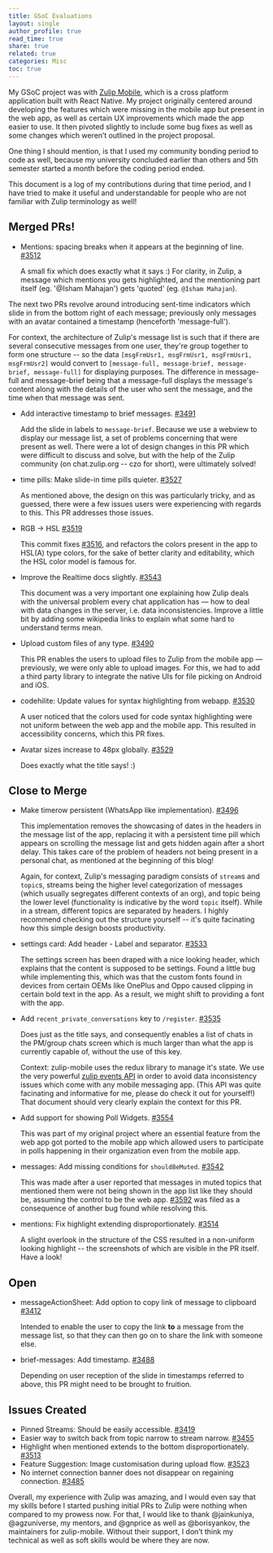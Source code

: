 ```yaml
---
title: GSoC Evaluations
layout: single
author_profile: true
read_time: true
share: true
related: true
categories: Misc
toc: true
---
```


My GSoC project was with [Zulip Mobile](http://github.com/zulip/zulip-mobile), which is a cross platform application built with React Native. My project originally centered around developing the features which were missing in the mobile app but present in the web app, as well as certain UX improvements which made the app easier to use. It then pivoted slightly to include some bug fixes as well as some changes which weren’t outlined in the project proposal.

One thing I should mention, is that I used my community bonding period to code as well, because my university concluded earlier than others and 5th semester started a month before the coding period ended.

This document is a log of my contributions during that time period, and I have tried to make it useful and understandable for people who are not familiar with Zulip terminology as well!

## Merged PRs!

* Mentions: spacing breaks when it appears at the beginning of line. [#3512](https://github.com/zulip/zulip-mobile/issues/3512)

  A small fix which does exactly what it says :)
	For clarity, in Zulip, a message which mentions you gets highlighted, and the mentioning part itself (eg. '@Isham Mahajan') gets 'quoted' (eg. `@Isham Mahajan`).

The next two PRs revolve around introducing sent-time indicators which slide in from the bottom right of each message; previously only messages with an avatar contained a timestamp (henceforth 'message-full').

For context, the architecture of Zulip's message list is such that if there are several consecutive messages from one user, they're group together to form one structure  -- so the data `[msgFrmUsr1, msgFrmUsr1, msgFrmUsr1, msgFrmUsr2]` would convert to `[message-full, message-brief, message-brief, message-full]` for displaying purposes. The difference in message-full and message-brief being that a message-full displays the message's content along with the details of the user who sent the message, and the time when that message was sent.

* Add interactive timestamp to brief messages. [#3491](https://github.com/zulip/zulip-mobile/issues/3491)

  Add the slide in labels to `message-brief`. Because we use a webview to display our message list, a set of problems concerning that were present as well. There were a lot of design changes in this PR which were difficult to discuss and solve, but with the help of the Zulip community (on chat.zulip.org -- czo for short), were ultimately solved!

* time pills: Make slide-in time pills quieter. [#3527](https://github.com/zulip/zulip-mobile/issues/3527)

  As mentioned above, the design on this was particularly tricky, and as guessed, there were a few issues users were experiencing with regards to this. This PR addresses those issues.

* RGB -> HSL [#3519](https://github.com/zulip/zulip-mobile/issues/3519)
  
  This commit fixes [#3516](https://github.com/zulip/zulip-mobile/issues/3516), and refactors the colors present in the app to HSL(A) type colors, for the sake of better clarity and editability, which the HSL color model is famous for.

* Improve the Realtime docs slightly. [#3543](https://github.com/zulip/zulip-mobile/issues/3543)

  This document was a very important one explaining how Zulip deals with the universal problem every chat application has — how to deal with data changes in the server, i.e. data inconsistencies. Improve a little bit by adding some wikipedia links to explain what some hard to understand terms mean.

* Upload custom files of any type. [#3490](https://github.com/zulip/zulip-mobile/issues/3490)

  This PR enables the users to upload files to Zulip from the mobile app — previously, we were only able to upload images. For this, we had to add a third party library to integrate the native UIs for file picking on Android and iOS.

* codehilite: Update values for syntax highlighting from webapp. [#3530](https://github.com/zulip/zulip-mobile/issues/3530)

  A user noticed that the colors used for code syntax highlighting were not uniform between the web app and the mobile app. This resulted in accessibility concerns, which this PR fixes.

* Avatar sizes increase to 48px globally. [#3529](https://github.com/zulip/zulip-mobile/issues/3529)

  Does exactly what the title says! :)

## Close to Merge

* Make timerow persistent (WhatsApp like implementation). [#3496](https://github.com/zulip/zulip-mobile/issues/3496)

  This implementation removes the showcasing of dates in the headers in the message list of the app, replacing it with a persistent time pill which appears on scrolling the message list and gets hidden again after a short delay. This takes care of the problem of headers not being present in a personal chat, as mentioned at the beginning of this blog!
	
	Again, for context, Zulip's messaging paradigm consists of `stream`s and `topic`s, streams being the higher level categorization of messages (which usually segregates different contexts of an org), and topic being the lower level (functionality is indicative by the word `topic` itself). While in a stream, different topics are separated by headers. I highly recommend checking out the structure yourself -- it's quite facinating how this simple design boosts productivity.

* settings card: Add header - Label and separator. [#3533](https://github.com/zulip/zulip-mobile/issues/3533)

  The settings screen has been draped with a nice looking header, which explains that the content is supposed to be settings. Found a little bug while implementing this, which was that the custom fonts found in devices from certain OEMs like OnePlus and Oppo caused clipping in certain bold text in the app. As a result, we might shift to providing a font with the app.

* Add `recent_private_conversations` key to `/register`. [#3535](https://github.com/zulip/zulip-mobile/issues/3535)

  Does just as the title says, and consequently enables a list of chats in the PM/group chats screen which is much larger than what the app is currently capable of, without the use of this key.
	
	Context: zulip-mobile uses the redux library to manage it's state. We use the very powerful [zulip events API](https://zulipchat.com/api/register-queue) in order to avoid data inconsistency issues which come with any mobile messaging app. (This API was quite facinating and informative for me, please do check it out for yourself!) That document should very clearly explain the context for this PR.

* Add support for showing Poll Widgets. [#3554](https://github.com/zulip/zulip-mobile/issues/3554)

  This was part of my original project where an essential feature from the web app got ported to the mobile app which allowed users to participate in polls happening in their organization even from the mobile app.

* messages: Add missing conditions for `shouldBeMuted`. [#3542](https://github.com/zulip/zulip-mobile/issues/3542)

  This was made after a user reported that messages in muted topics that mentioned them were not being shown in the app list like they should be, assuming the control to be the web app. [#3592](https://github.com/zulip/zulip-mobile/issues/3592) was filed as a consequence of another bug found while resolving this.

* mentions: Fix highlight extending disproportionately. [#3514](https://github.com/zulip/zulip-mobile/issues/3514)

  A slight overlook in the structure of the CSS resulted in a non-uniform looking highlight -- the screenshots of which are visible in the PR itself.  Have a look!

## Open

* messageActionSheet: Add option to copy link of message to clipboard [#3412](https://github.com/zulip/zulip-mobile/issues/3412)

  Intended to enable the user to copy the link **to** a message from the message list, so that they can then go on to share the link with someone else.

* brief-messages: Add timestamp. [#3488](https://github.com/zulip/zulip-mobile/issues/3488)

  Depending on user reception of the slide in timestamps referred to above, this PR might need to be brought to fruition.

## Issues Created

* Pinned Streams: Should be easily accessible. [#3419](https://github.com/zulip/zulip-mobile/issues/3419)
* Easier way to switch back from topic narrow to stream narrow. [#3455](https://github.com/zulip/zulip-mobile/issues/3455)
* Highlight when mentioned extends to the bottom disproportionately. [#3513](https://github.com/zulip/zulip-mobile/issues/3513)
* Feature Suggestion: Image customisation during upload flow. [#3523](https://github.com/zulip/zulip-mobile/issues/3523)
* No internet connection banner does not disappear on regaining connection. [#3485](https://github.com/zulip/zulip-mobile/issues/3485)

Overall, my experience with Zulip was amazing, and I would even say that my skills before I started pushing initial PRs to Zulip were nothing when compared to my prowess now. For that, I would like to thank @jainkuniya, @agzuniverse, my mentors, and @gnprice as well as @borisyankov, the maintainers for zulip-mobile. Without their support, I don’t think my technical as well as soft skills would be where they are now.